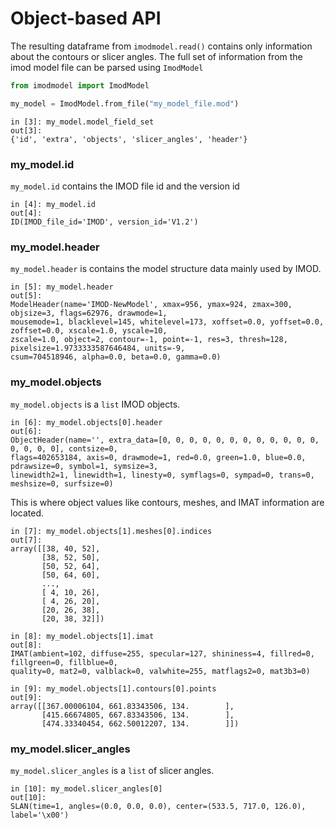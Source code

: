 
# Object-based API

The resulting dataframe from `imodmodel.read()` contains only information about the contours or slicer angles. 
The full set of information from the imod model file can be parsed using `ImodModel`

```python
from imodmodel import ImodModel

my_model = ImodModel.from_file("my_model_file.mod")
```

```ipython
in [3]: my_model.model_field_set
out[3]: 
{'id', 'extra', 'objects', 'slicer_angles', 'header'}
```

### my_model.id

`my_model.id` contains the IMOD file id and the version id

```ipython
in [4]: my_model.id
out[4]: 
ID(IMOD_file_id='IMOD', version_id='V1.2')
```

### my_model.header

`my_model.header` is contains the model structure data mainly used by IMOD.

```ipython
in [5]: my_model.header
out[5]:
ModelHeader(name='IMOD-NewModel', xmax=956, ymax=924, zmax=300, objsize=3, flags=62976, drawmode=1,
mousemode=1, blacklevel=145, whitelevel=173, xoffset=0.0, yoffset=0.0, zoffset=0.0, xscale=1.0, yscale=10,
zscale=1.0, object=2, contour=-1, point=-1, res=3, thresh=128, pixelsize=1.9733333587646484, units=-9,
csum=704518946, alpha=0.0, beta=0.0, gamma=0.0)
```

### my_model.objects

`my_model.objects` is a `list` IMOD objects.

```ipython
in [6]: my_model.objects[0].header
out[6]: 
ObjectHeader(name='', extra_data=[0, 0, 0, 0, 0, 0, 0, 0, 0, 0, 0, 0, 0, 0, 0, 0], contsize=0,
flags=402653184, axis=0, drawmode=1, red=0.0, green=1.0, blue=0.0, pdrawsize=0, symbol=1, symsize=3,
linewidth2=1, linewidth=1, linesty=0, symflags=0, sympad=0, trans=0, meshsize=0, surfsize=0)
```

This is where object values like contours, meshes, and IMAT information are located.

```ipython
in [7]: my_model.objects[1].meshes[0].indices
out[7]: 
array([[38, 40, 52],
       [38, 52, 50],
       [50, 52, 64],
       [50, 64, 60],
       ...,
       [ 4, 10, 26],
       [ 4, 26, 20],
       [20, 26, 38],
       [20, 38, 32]])
```

```ipython
in [8]: my_model.objects[1].imat
out[8]: 
IMAT(ambient=102, diffuse=255, specular=127, shininess=4, fillred=0, fillgreen=0, fillblue=0,
quality=0, mat2=0, valblack=0, valwhite=255, matflags2=0, mat3b3=0)
```

```ipython
in [9]: my_model.objects[1].contours[0].points
out[9]:
array([[367.00006104, 661.83343506, 134.        ],
       [415.66674805, 667.83343506, 134.        ],
       [474.33340454, 662.50012207, 134.        ]])
```

### my_model.slicer_angles

`my_model.slicer_angles` is a `list` of slicer angles.

```ipython
in [10]: my_model.slicer_angles[0]
out[10]:
SLAN(time=1, angles=(0.0, 0.0, 0.0), center=(533.5, 717.0, 126.0), label='\x00')
```
